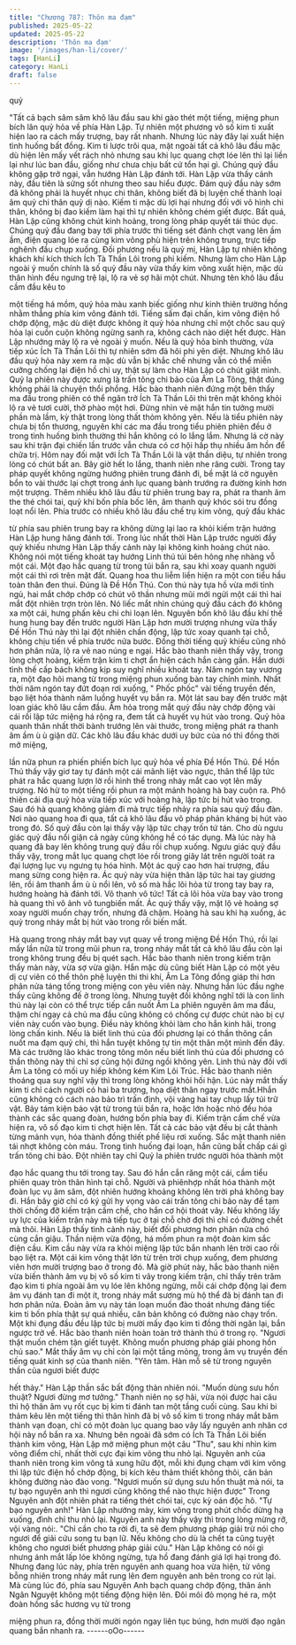 ```yaml
---
title: "Chương 787: Thôn ma đạm"
published: 2025-05-22
updated: 2025-05-22
description: 'Thôn ma đạm'
image: '/images/han-li/cover/'
tags: [HanLi]
category: HanLi
draft: false
---
```


quỷ

"Tất cả bạch sâm sâm khô lâu đầu sau khi gào thét một tiếng,
miệng phun bích lân quỷ hỏa về phía Hàn Lập. Tự nhiên một
phương vô số kim ti xuất hiện lao ra cách mấy trượng, bay rất
nhanh.
Nhưng lúc này đây lại xuất hiện tình huống bất đồng.
Kim ti lược trôi qua, mặt ngoài tất cả khô lâu đầu mặc dù hiện lên
mấy vết rách nhỏ nhưng sau khi lục quang chợt lóe lên thì lại liền
lại như lúc ban đầu, giống như chưa chịu bất cứ tổn hại gì. Chúng
quỷ đầu không gặp trở ngại, vẫn hướng Hàn Lập đánh tới.
Hàn Lập vừa thấy cảnh này, đầu tiên là sửng sốt nhưng theo sau
hiểu được. Đám quỷ đầu này sớm đã không phải là huyết nhục
chi thân, không biết đã bị luyện chế thành loại âm quỷ chi thân
quỷ dị nào. Kiếm ti mặc dù lợi hại nhưng đối với vô hình chi thân,
không bị đao kiếm làm hại thì tự nhiên không chém giết được.
Bất quá, Hàn Lập cũng không chút kinh hoảng, trong lòng pháp
quyết tái thúc dục.
Chúng quỷ đầu đang bay tới phía trước thì tiếng sét đánh chợt
vang lên ầm ầm, điện quang lóe ra cùng kim võng phù hiện trên
không trung, trực tiếp nghênh đầu chụp xuống.
Đối phương nếu là quỷ mị, Hàn Lập tự nhiên không khách khí
kích thích Ích Tà Thần Lôi trong phi kiếm.
Nhưng làm cho Hàn Lập ngoài ý muốn chính là số quỷ đầu này
vừa thấy kim võng xuất hiện, mặc dù thân hình đều ngưng trệ lại,
lộ ra vẻ sợ hãi một chút. Nhưng tên khô lâu đầu cầm đầu kêu to

một tiếng há mồm, quỷ hỏa màu xanh biếc giống như kinh thiên
trường hồng nhằm thẳng phía kim võng đánh tới.
Tiếng sấm đại chấn, kim võng điện hồ chớp động, mặc dù diệt
được không ít quỷ hỏa nhưng chỉ một chốc sau quỷ hỏa lại cuồn
cuộn không ngừng sanh ra, không cách nào diệt hết được.
Hàn Lập nhướng mày lộ ra vẻ ngoài ý muốn.
Nếu là quỷ hỏa bình thường, vừa tiếp xúc Ích Tà Thần Lôi thì tự
nhiên sớm đã hôi phi yên diệt. Nhưng khô lâu đầu quỷ hỏa này
xem ra mặc dù vẫn bị khắc chế nhưng vẫn có thể miễn cưỡng
chống lại điện hồ chi uy, thật sự làm cho Hàn Lập có chút giật
mình. Quỷ la phiên này được xưng là trấn tông chi bảo của Âm La
Tông, thật đúng không phải là chuyện thổi phồng.
Hắc bào thanh niên đứng một bên thấy ma đầu trong phiên có thể
ngăn trở Ích Tà Thần Lôi thì trên mặt không khỏi lộ ra vẻ tươi
cười, thở phào một hơi.
Đừng nhìn vẻ mặt hắn tin tưởng mười phần mà lầm, kỳ thật trong
lòng thất thỏm không yên.
Nếu là tiểu phiên này chưa bị tổn thương, nguyên khí các ma đầu
trong tiểu phiên phiên đều ở trong tình huống bình thường thì hắn
không có lo lắng lắm. Nhưng lá cờ này sau khi trận đại chiến lần
trước vẫn chưa có cơ hội hấp thụ nhiều âm hồn để chữa trị. Hôm
nay đối mặt với Ích Tà Thần Lôi là vật thần diệu, tự nhiên trong
lòng có chút bất an.
Bây giờ hết lo lắng, thanh niên nhe răng cười. Trong tay pháp
quyết không ngừng hướng phiên trung đánh đi, bề mặt lá cờ
nguyên bổn to vài thước lại chợt trong ánh lục quang bành trướng
ra đường kính hơn một trượng.
Thêm nhiều khô lâu đầu từ phiên trung bay ra, phát ra thanh âm
the thé chói tai, quỷ khí bốn phía bốc lên, âm thanh quỷ khóc sói
tru đồng loạt nổi lên.
Phía trước có nhiều khô lâu đầu chế trụ kim võng, quỷ đầu khác

từ phía sau phiên trung bay ra không dừng lại lao ra khỏi kiếm
trận hướng Hàn Lập hung hăng đánh tới.
Trong lúc nhất thời Hàn Lập trước người đầy quỷ khiếu nhưng
Hàn Lập thấy cảnh này lại không kinh hoảng chút nào. Không nói
một tiếng khoát tay hướng Linh thú túi bên hông nhẹ nhàng vỗ
một cái.
Một đạo hắc quang từ trong túi bắn ra, sau khi xoay quanh người
một cái thì rơi trên mặt đất. Quang hoa thu liễm liền hiện ra một
con tiểu hầu toàn thân đen thui. Đúng là Đề Hồn Thú.
Con thú này tựa hồ vừa mới tỉnh ngủ, hai mắt chớp chớp có chút
vô thần nhưng mũi mới ngửi một cái thì hai mắt đột nhiên trợn tròn
lên.
Nó liếc mắt nhìn chúng quỷ đầu cách đó không xa một cái, hưng
phấn kêu chi chi loạn lên.
Nguyên bổn khô lâu đầu khí thế hung hung bay đến trước người
Hàn Lập hơn mười trượng nhưng vừa thấy Đề Hồn Thú này thì lại
đột nhiên chấn động, lập tức xoay quanh tại chỗ, không chịu tiến
về phía trước nửa bước. Đồng thời tiếng quỷ khiếu cũng nhỏ hơn
phân nửa, lộ ra vẻ nao núng e ngại.
Hắc bào thanh niên thấy vậy, trong lòng chợt hoảng, kiếm trận kim
ti chợt ẩn hiện cách hắn càng gần. Hắn dưới tình thế cấp bách
không kịp suy nghĩ nhiều khoát tay. Năm ngón tay vương ra, một
đạo hôi mang từ trong miệng phun xuống bàn tay chính mình.
Nhất thời năm ngón tay đứt đoạn rơi xuống, " Phốc phốc" vài tiếng
truyền đến, bạo liệt hóa thành năm luồng huyết vụ bắn ra. Một lát
sau bay đến trước mặt loan giác khô lâu cầm đầu.
Âm hỏa trong mắt quỷ đầu này chớp động vài cái rồi lập tức
miệng há rộng ra, đem tất cả huyết vụ hút vào trong. Quỷ hỏa
quanh thân nhất thời bành trướng lên vài thước, trong miệng phát
ra thanh âm ầm ù ù giận dữ.
Các khô lâu đầu khác dưới uy bức của nó thì đồng thời mở miệng,

lần nữa phun ra phiến phiến bích lục quỷ hỏa về phía Đề Hồn
Thú.
Đề Hồn Thú thấy vậy giơ tay tự đánh một cái mãnh liệt vào ngực,
thân thể lập tức phát ra hắc quang lượn lờ rồi hình thể trong nháy
mắt cao vọt lên mấy trượng. Nó hừ to một tiếng rồi phun ra một
mảnh hoàng hà bay cuộn ra.
Phô thiên cái địa quỷ hỏa vừa tiếp xúc với hoàng hà, lập tức bị hút
vào trong. Sau đó hà quang không giảm đi mà trực tiếp nhảy ra
phía sau quỷ đầu đàn.
Nơi nào quang hoa đi qua, tất cả khô lâu đầu vô pháp phản kháng
bị hút vào trong đó.
Số quỷ đầu còn lại thấy vậy lập tức chạy trốn tứ tán.
Cho dù ngưu giác quỷ đầu nổi giận cả ngày cũng không hề có tác
dụng.
Mà lúc này hà quang đã bay lên không trung quỷ đầu rồi chụp
xuống.
Ngưu giác quỷ đầu thấy vậy, trong mắt lục quang chợt lóe rồi
trong giây lát trên người toát ra đại lượng lục vụ ngưng tụ hóa
hình.
Một ác quỷ cao hơn hai trượng, đầu mang sừng cong hiện ra. Ác
quỷ này vừa hiện thân lập tức hai tay giương lên, rồi âm thanh ầm
ù ù nổi lên, vô số mà hắc lôi hỏa từ trong tay bay ra, hướng hoàng
hà đánh tới.
Vô thanh vô tức! Tất cả lôi hỏa vừa bay vào trong hà quang thì vô
ảnh vô tungbiến mất.
Ác quỷ thấy vậy, mặt lộ vẻ hoảng sợ xoay người muốn chạy trốn,
nhưng đã chậm.
Hoàng hà sau khi hạ xuống, ác quỷ trong nháy mắt bị hút vào
trong rồi biến mất.

Hà quang trong nháy mắt bay vụt quay về trong miệng Đề Hồn
Thú, rồi lại mấy lần nữa từ trong mũi phun ra, trong nháy mắt tất
cả khô lâu đầu còn lại trong không trung đều bị quét sạch. Hắc
bào thanh niên trong kiếm trận thấy màn này, vừa sợ vừa giận.
Hắn mặc dù cũng biết Hàn Lập có một yêu dị cự viên có thể thôn
phệ luyện thi thi khí, Âm La Tông đồng giáp thi hơn phân nửa táng
tống trong miệng con yêu viên này. Nhưng hắn lúc đầu nghe thấy
cũng không đế ở trong lòng. Nhưng tuyệt đối không nghĩ tới là con
linh thú này lại còn có thể trực tiếp cắn nuốt Âm La phiên nguyên
âm ma đầu, thậm chí ngay cả chủ ma đầu cũng không có chống
cự được chút nào bị cự viên này cuốn vào bụng. Điều này không
khỏi làm cho hắn kinh hãi, trong lòng chấn kinh.
Nếu là biết linh thú của đối phương lại có thần thông cắn nuốt ma
đạm quỷ chi, thì hắn tuyệt không tự tin một thân một mình đến
đây. Mà các trưởng lão khác trong tông môn nếu biết linh thú của
đối phương có thần thông này thì chỉ sợ cũng hội đứng ngồi
không yên. Linh thú này đối với Âm La tông có mối uy hiếp không
kém Kim Lôi Trúc.
Hắc bào thanh niên thoáng qua suy nghĩ vậy thì trong lòng không
khỏi hối hận.
Lúc này mắt thấy kim ti chỉ cách người có hai ba trượng, họa diệt
thân ngay trước mắt.Hhắn cũng không có cách nào bảo trì trấn
định, vội vàng hai tay chụp lấy túi trữ vật.
Bảy tám kiện bảo vật từ trong túi bắn ra, hoặc lớn hoặc nhỏ đều
hóa thành các sắc quang đoàn, hướng bốn phía bay đi.
Kiếm trận cấm chế vừa hiện ra, vô số đạo kim ti chợt hiện lên. Tất
cả các bảo vật đều bị cắt thành từng mảnh vụn, hóa thành đồng
thiết phế liệu rơi xuống.
Sắc mặt thanh niên tái nhợt không còn máu.
Trong tình huống đại loạn, hắn cũng bất chấp cái gì trấn tông chi
bảo. Đột nhiên tay chỉ Quỷ la phiên trước người hóa thành một

đạo hắc quang thu tới trong tay. Sau đó hắn cắn răng một cái,
cầm tiểu phiên quay tròn thân hình tại chỗ. Người và phiênhợp
nhất hóa thành một đoàn lục vụ âm sâm, đột nhiên hướng khoảng
không lên trời phá không bay đi.
Hắn bây giờ chỉ có ký gửi hy vọng vào cái trấn tông chi bảo này
để tạm thời chống đỡ kiếm trận cấm chế, cho hắn cơ hội thoát
vây.
Nếu không lấy uy lực của kiếm trận này mà tiếp tục ở tại chỗ chờ
đợi thì chỉ có đường chết mà thôi.
Hàn Lập thấy tình cảnh này, biết đối phương hơn phân nửa chó
cùng cắn giậu. Thần niệm vừa động, há mồm phun ra một đoàn
kim sắc điện cầu.
Kim cầu này vừa ra khỏi miệng lập tức bắn nhanh lên trời cao rồi
bạo liệt ra.
Một cái kim võng thật lớn từ trên trời chụp xuống, đem phương
viên hơn mười trượng bao ở trong đó.
Mà giờ phút này, hắc bào thanh niên vừa biến thành âm vụ bị vô
số kim ti vây trong kiếm trận, chỉ thấy trên trăm đạo kim ti phía
ngoài âm vụ lóe lên không ngừng, mỗi cái chớp động lại đem âm
vụ đánh tan đi một ít, trong nháy mắt sương mù hộ thể đã bị đánh
tan đi hơn phân nửa.
Đoàn âm vụ này tán loạn muốn đào thoát nhưng đáng tiếc kim ti
bốn phía thật sự quá nhiều, căn bản không có đường nào chạy
trốn. Một khi đụng đầu đều lập tức bị mười mấy đạo kim ti đồng
thời ngăn lại, bắn ngược trở về.
Hắc bào thanh niên hoàn toàn trở thành thú ở trong rọ.
"Ngươi thật muốn chém tận giết tuyệt. Không muốn phương pháp
giải phong hồn chú sao." Mắt thấy âm vụ chỉ còn lại một tầng
mỏng, trong âm vụ truyền đến tiếng quát kinh sợ của thanh niên.
"Yên tâm. Hàn mỗ sẽ từ trong nguyên thần của ngươi biết được

hết thảy." Hàn Lập thần sắc bất động thản nhiên nói.
"Muốn dùng sưu hồn thuật? Ngươi đừng mơ tưởng." Thanh niên
nọ sợ hãi, vừa nói được hai câu thì hộ thân âm vụ rốt cục bị kim ti
đánh tan một tầng cuối cùng. Sau khi bi thảm kêu lên một tiếng thì
thân hình đã bị vô số kim ti trong nháy mắt băm thành vạn đoạn,
chỉ có một đoàn lục quang bao vây lấy nguyên anh nhân cơ hội
này nổ bắn ra xa.
Nhưng bên ngoài đã sớm có Ích Tà Thần Lôi biến thành kim võng,
Hàn Lập mở miệng phun một câu "Thu", sau khi nhìn kim võng
điểm chỉ, nhất thời cực đại kim võng thu nhỏ lại.
Nguyên anh của thanh niên trong kim võng tả xung hữu đột, mỗi
khi đụng chạm với kim võng thì lập tức điện hồ chớp động, bị kích
kêu thảm thiết không thôi, căn bản không đường nào đào vong.
"Ngươi muốn sử dụng sưu hồn thuật mà nói, ta tự bạo nguyên
anh thì ngươi cũng không thể nào thực hiện được" Trong Nguyên
anh đột nhiên phát ra tiếng thét chói tai, cực kỳ oán độc hô.
"Tự bạo nguyên anh!" Hàn Lập nhướng mày, kim võng trong phút
chốc dừng hạ xuống, đình chỉ thu nhỏ lại.
Nguyên anh này thấy vậy thì trong lòng mừng rỡ, vội vàng nói:.
"Chỉ cần cho ta rời đi, ta sẽ đem phương pháp giải trừ nói cho
ngươi để giải cứu song tu bạn lữ. Nếu không cho dù là chết ta
cũng tuyệt không cho ngươi biết phương pháp giải cứu."
Hàn Lập không có nói gì nhưng ánh mắt lấp lóe không ngừng, tựa
hồ đang đánh giá lợi hại trong đó. Nhưng đang lúc này, phía trên
nguyên anh quang hoa vừa hiện, tử võng bỗng nhiên trong nháy
mắt rung lên đem nguyên anh bên trong co rút lại.
Mà cùng lúc đó, phía sau Nguyên Anh bạch quang chớp động,
thân ảnh Ngân Nguyệt không một tiếng động hiện lên.
Đôi môi đỏ mọng hé ra, một đoàn hồng sắc hương vụ từ trong

miệng phun ra, đồng thời mười ngón ngay liên tục búng, hơn
mười đạo ngân quang bắn nhanh ra.
------oOo------
